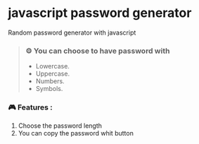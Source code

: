 # javascript password generator

Random password generator with javascript

> ### ⚙️ You can choose to have password with
>
> - Lowercase.
> - Uppercase.
> - Numbers.
> - Symbols.

### 🎮 Features :

1. Choose the password length
2. You can copy the password whit button
